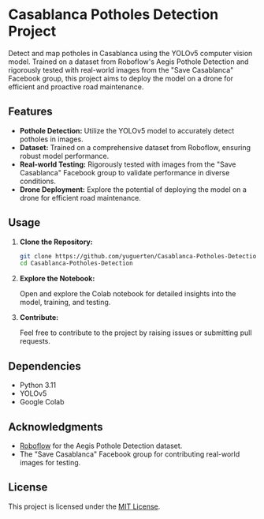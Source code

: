 # Casablanca Potholes Detection Project

Detect and map potholes in Casablanca using the YOLOv5 computer vision model. Trained on a dataset from Roboflow's Aegis Pothole Detection and rigorously tested with real-world images from the "Save Casablanca" Facebook group, this project aims to deploy the model on a drone for efficient and proactive road maintenance.

## Features

- **Pothole Detection:** Utilize the YOLOv5 model to accurately detect potholes in images.
- **Dataset:** Trained on a comprehensive dataset from Roboflow, ensuring robust model performance.
- **Real-world Testing:** Rigorously tested with images from the "Save Casablanca" Facebook group to validate performance in diverse conditions.
- **Drone Deployment:** Explore the potential of deploying the model on a drone for efficient road maintenance.

## Usage

1. **Clone the Repository:**

   ```bash
   git clone https://github.com/yuguerten/Casablanca-Potholes-Detection.git
   cd Casablanca-Potholes-Detection
2. **Explore the Notebook:**

   Open and explore the Colab notebook for detailed insights into the model, training, and testing.

3. **Contribute:**

   Feel free to contribute to the project by raising issues or submitting pull requests.

## Dependencies

- Python 3.11
- YOLOv5
- Google Colab

## Acknowledgments

- [Roboflow](https://universe.roboflow.com/aegis/pothole-detection-i00zy) for the Aegis Pothole Detection dataset.
- The "Save Casablanca" Facebook group for contributing real-world images for testing.

## License

This project is licensed under the [MIT License](LICENSE).
```
